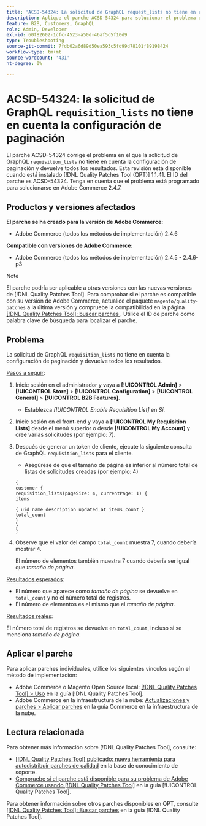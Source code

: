 ```yaml
---
title: 'ACSD-54324: La solicitud de GraphQL request_lists no tiene en cuenta la configuración de paginación'
description: Aplique el parche ACSD-54324 para solucionar el problema de Adobe Commerce en el que la solicitud de GraphQL "request_lists" no tiene en cuenta la configuración de paginación y devuelve todos los resultados.
feature: B2B, Customers, GraphQL
role: Admin, Developer
exl-id: 60f82602-1cfc-4523-a50d-46af5d5f10d9
type: Troubleshooting
source-git-commit: 7fdb02a6d89d50ea593c5fd99d78101f89198424
workflow-type: tm+mt
source-wordcount: '431'
ht-degree: 0%

---
```


# ACSD-54324: la solicitud de GraphQL `requisition_lists` no tiene en cuenta la configuración de paginación

El parche ACSD-54324 corrige el problema en el que la solicitud de GraphQL `requisition_lists` no tiene en cuenta la configuración de paginación y devuelve todos los resultados. Esta revisión está disponible cuando está instalado [!DNL Quality Patches Tool (QPT)] 1.1.41. El ID del parche es ACSD-54324. Tenga en cuenta que el problema está programado para solucionarse en Adobe Commerce 2.4.7.

## Productos y versiones afectados

**El parche se ha creado para la versión de Adobe Commerce:**

* Adobe Commerce (todos los métodos de implementación) 2.4.6

**Compatible con versiones de Adobe Commerce:**

* Adobe Commerce (todos los métodos de implementación) 2.4.5 - 2.4.6-p3

>[!NOTE]
>
>El parche podría ser aplicable a otras versiones con las nuevas versiones de [!DNL Quality Patches Tool]. Para comprobar si el parche es compatible con su versión de Adobe Commerce, actualice el paquete `magento/quality-patches` a la última versión y compruebe la compatibilidad en la página [[!DNL Quality Patches Tool]: buscar parches ](https://experienceleague.adobe.com/tools/commerce-quality-patches/index.html?lang=es). Utilice el ID de parche como palabra clave de búsqueda para localizar el parche.

## Problema

La solicitud de GraphQL `requisition_lists` no tiene en cuenta la configuración de paginación y devuelve todos los resultados.

<u>Pasos a seguir</u>:

1. Inicie sesión en el administrador y vaya a **[!UICONTROL Admin]** > **[!UICONTROL Store]** > **[!UICONTROL Configuration]** > **[!UICONTROL General]** > **[!UICONTROL B2B Features]**.

   * Establezca *[!UICONTROL Enable Requisition List]* en *Sí*.

1. Inicie sesión en el front-end y vaya a **[!UICONTROL My Requisition Lists]** desde el menú superior o desde **[!UICONTROL My Account]** y cree varias solicitudes (por ejemplo: 7).
1. Después de generar un token de cliente, ejecute la siguiente consulta de GraphQL `requisition_lists` para el cliente.

   * Asegúrese de que el tamaño de página es inferior al número total de listas de solicitudes creadas (por ejemplo: 4)

   ```
   {
   customer {
   requisition_lists(pageSize: 4, currentPage: 1) {
   items
   
   { uid name description updated_at items_count }
   total_count
   }
   }
   }
   ```

1. Observe que el valor del campo `total_count` muestra 7, cuando debería mostrar 4.

   El número de elementos también muestra 7 cuando debería ser igual que *tamaño de página*.

<u>Resultados esperados</u>:

* El número que aparece como *tamaño de página* se devuelve en `total_count` y no el número total de registros.
* El número de elementos es el mismo que el *tamaño de página*.

<u>Resultados reales</u>:

El número total de registros se devuelve en `total_count`, incluso si se menciona *tamaño de página*.

## Aplicar el parche

Para aplicar parches individuales, utilice los siguientes vínculos según el método de implementación:

* Adobe Commerce o Magento Open Source local: [[!DNL Quality Patches Tool] > Uso](/help/tools/quality-patches-tool/usage.md) en la guía [!DNL Quality Patches Tool].
* Adobe Commerce en la infraestructura de la nube: [Actualizaciones y parches > Aplicar parches](https://experienceleague.adobe.com/docs/commerce-cloud-service/user-guide/develop/upgrade/apply-patches.html?lang=es) en la guía Commerce en la infraestructura de la nube.

## Lectura relacionada

Para obtener más información sobre [!DNL Quality Patches Tool], consulte:

* [[!DNL Quality Patches Tool] publicado: nueva herramienta para autodistribuir parches de calidad](https://experienceleague.adobe.com/es/docs/commerce-operations/tools/quality-patches-tool/quality-patches-tool-to-self-serve-quality-patches) en la base de conocimiento de soporte.
* [Compruebe si el parche está disponible para su problema de Adobe Commerce usando [!DNL Quality Patches Tool]](/help/tools/quality-patches-tool/patches-available-in-qpt/check-patch-for-magento-issue-with-magento-quality-patches.md) en la guía [!UICONTROL Quality Patches Tool].


Para obtener información sobre otros parches disponibles en QPT, consulte [[!DNL Quality Patches Tool]: Buscar parches](https://experienceleague.adobe.com/tools/commerce-quality-patches/index.html?lang=es) en la guía [!DNL Quality Patches Tool].
